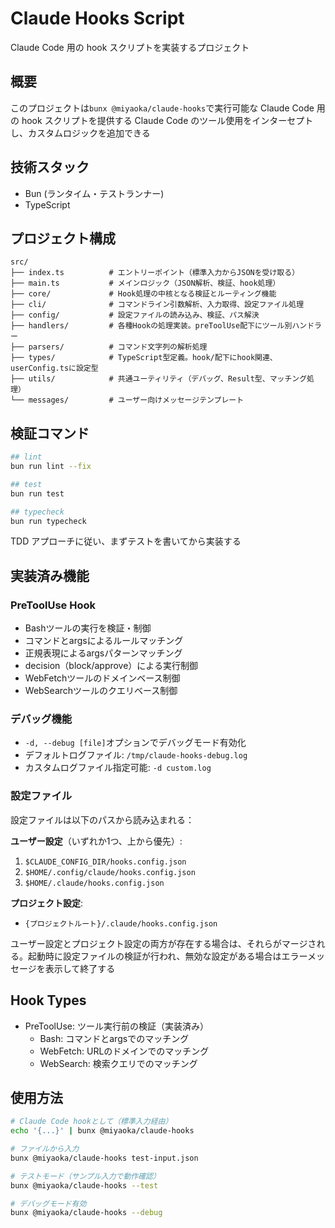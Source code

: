 # Claude Hooks Script

Claude Code 用の hook スクリプトを実装するプロジェクト

## 概要

このプロジェクトは`bunx @miyaoka/claude-hooks`で実行可能な Claude Code 用の hook スクリプトを提供する
Claude Code のツール使用をインターセプトし、カスタムロジックを追加できる

## 技術スタック

- Bun (ランタイム・テストランナー)
- TypeScript

## プロジェクト構成

```
src/
├── index.ts          # エントリーポイント（標準入力からJSONを受け取る）
├── main.ts           # メインロジック（JSON解析、検証、hook処理）
├── core/             # Hook処理の中核となる検証とルーティング機能
├── cli/              # コマンドライン引数解析、入力取得、設定ファイル処理
├── config/           # 設定ファイルの読み込み、検証、パス解決
├── handlers/         # 各種Hookの処理実装。preToolUse配下にツール別ハンドラー
├── parsers/          # コマンド文字列の解析処理
├── types/            # TypeScript型定義。hook/配下にhook関連、userConfig.tsに設定型
├── utils/            # 共通ユーティリティ（デバッグ、Result型、マッチング処理）
└── messages/         # ユーザー向けメッセージテンプレート
```

## 検証コマンド

```sh
## lint
bun run lint --fix

## test
bun run test

## typecheck
bun run typecheck
```

TDD アプローチに従い、まずテストを書いてから実装する

## 実装済み機能

### PreToolUse Hook

- Bashツールの実行を検証・制御
- コマンドとargsによるルールマッチング
- 正規表現によるargsパターンマッチング
- decision（block/approve）による実行制御
- WebFetchツールのドメインベース制御
- WebSearchツールのクエリベース制御

### デバッグ機能

- `-d, --debug [file]`オプションでデバッグモード有効化
- デフォルトログファイル: `/tmp/claude-hooks-debug.log`
- カスタムログファイル指定可能: `-d custom.log`

### 設定ファイル

設定ファイルは以下のパスから読み込まれる：

**ユーザー設定**（いずれか1つ、上から優先）:

1. `$CLAUDE_CONFIG_DIR/hooks.config.json`
2. `$HOME/.config/claude/hooks.config.json`
3. `$HOME/.claude/hooks.config.json`

**プロジェクト設定**:

- `{プロジェクトルート}/.claude/hooks.config.json`

ユーザー設定とプロジェクト設定の両方が存在する場合は、それらがマージされる。起動時に設定ファイルの検証が行われ、無効な設定がある場合はエラーメッセージを表示して終了する

## Hook Types

- PreToolUse: ツール実行前の検証（実装済み）
  - Bash: コマンドとargsでのマッチング
  - WebFetch: URLのドメインでのマッチング
  - WebSearch: 検索クエリでのマッチング

## 使用方法

```sh
# Claude Code hookとして（標準入力経由）
echo '{...}' | bunx @miyaoka/claude-hooks

# ファイルから入力
bunx @miyaoka/claude-hooks test-input.json

# テストモード（サンプル入力で動作確認）
bunx @miyaoka/claude-hooks --test

# デバッグモード有効
bunx @miyaoka/claude-hooks --debug
```
